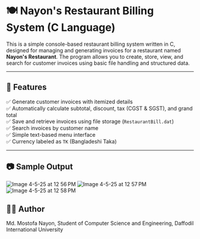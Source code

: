 # 🍽️ Nayon's Restaurant Billing System (C Language)

This is a simple console-based restaurant billing system written in C, designed for managing and generating invoices for a restaurant named **Nayon's Restaurant**. The program allows you to create, store, view, and search for customer invoices using basic file handling and structured data.

---

## 🧾 Features

✅ Generate customer invoices with itemized details  
✅ Automatically calculate subtotal, discount, tax (CGST & SGST), and grand total  
✅ Save and retrieve invoices using file storage (`RestaurantBill.dat`)  
✅ Search invoices by customer name  
✅ Simple text-based menu interface  
✅ Currency labeled as `TK` (Bangladeshi Taka)

---

## 📷 Sample Output

![Image 4-5-25 at 12 56 PM](https://github.com/user-attachments/assets/a65b2caf-7c42-4262-85ba-b75c5d9d335b)
![Image 4-5-25 at 12 57 PM](https://github.com/user-attachments/assets/90624c00-1754-4bbc-b9c4-aa1aff0072ee)
![Image 4-5-25 at 12 58 PM](https://github.com/user-attachments/assets/21313afb-fd31-47f9-a686-dab66c6258d3)

## 👨‍💻 Author

Md. Mostofa Nayon,
Student of Computer Science and Engineering,
Daffodil International University

